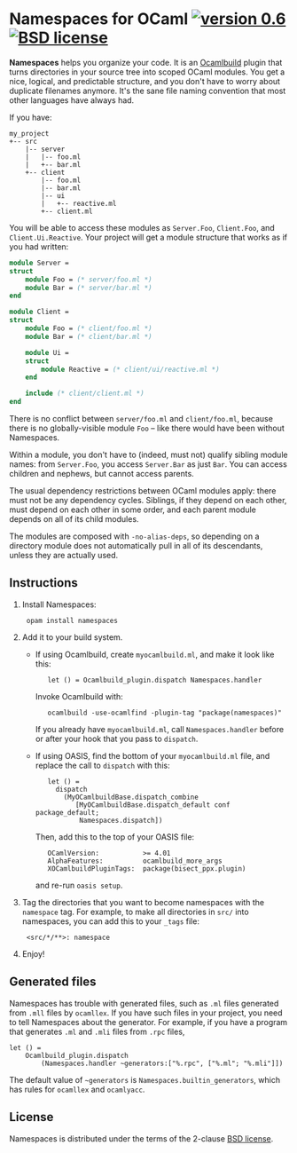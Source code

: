 # Namespaces for OCaml [![version 0.6][version]][releases] [![BSD license][license-img]][license]

[version]:     https://img.shields.io/badge/version-0.5-blue.svg
[releases]:    https://github.com/aantron/namespaces/releases
[license-img]: https://img.shields.io/badge/license-BSD-blue.svg

**Namespaces** helps you organize your code. It is an [Ocamlbuild][ocamlbuild]
plugin that turns directories in your source tree into scoped OCaml modules.
You get a nice, logical, and predictable structure, and you don't have to worry
about duplicate filenames anymore. It's the sane file naming convention that
most other languages have always had.

If you have:

```
my_project
+-- src
    |-- server
    |   |-- foo.ml
    |   +-- bar.ml
    +-- client
        |-- foo.ml
        |-- bar.ml
        |-- ui
        |   +-- reactive.ml
        +-- client.ml
```

You will be able to access these modules as `Server.Foo`, `Client.Foo`, and
`Client.Ui.Reactive`. Your project will get a module structure that works as if
you had written:

```ocaml
module Server =
struct
    module Foo = (* server/foo.ml *)
    module Bar = (* server/bar.ml *)
end

module Client =
struct
    module Foo = (* client/foo.ml *)
    module Bar = (* client/bar.ml *)

    module Ui =
    struct
        module Reactive = (* client/ui/reactive.ml *)
    end

    include (* client/client.ml *)
end
```

There is no conflict between `server/foo.ml` and `client/foo.ml`, because there
is no globally-visible module `Foo` – like there would have been without
Namespaces.

Within a module, you don't have to (indeed, must not) qualify sibling module
names: from `Server.Foo`, you access `Server.Bar` as just `Bar`. You can access
children and nephews, but cannot access parents.

The usual dependency restrictions between OCaml modules apply: there must not be
any dependency cycles. Siblings, if they depend on each other, must depend on
each other in some order, and each parent module depends on all of its child
modules.

The modules are composed with `-no-alias-deps`, so depending on a directory
module does not automatically pull in all of its descendants, unless they are
actually used.



## Instructions

1. Install Namespaces:

        opam install namespaces

2. Add it to your build system.

   - If using Ocamlbuild, create `myocamlbuild.ml`, and make it look like this:

            let () = Ocamlbuild_plugin.dispatch Namespaces.handler

     Invoke Ocamlbuild with:

            ocamlbuild -use-ocamlfind -plugin-tag "package(namespaces)"

     If you already have `myocamlbuild.ml`, call `Namespaces.handler` before or
     after your hook that you pass to `dispatch`.

   - If using OASIS, find the bottom of your `myocamlbuild.ml` file, and replace
     the call to `dispatch` with this:

            let () =
              dispatch
                (MyOCamlbuildBase.dispatch_combine
                   [MyOCamlbuildBase.dispatch_default conf package_default;
                    Namespaces.dispatch])

     Then, add this to the top of your OASIS file:

            OCamlVersion:           >= 4.01
            AlphaFeatures:          ocamlbuild_more_args
            XOCamlbuildPluginTags:  package(bisect_ppx.plugin)

     and re-run `oasis setup`.

3. Tag the directories that you want to become namespaces with the `namespace`
   tag. For example, to make all directories in `src/` into namespaces, you
   can add this to your `_tags` file:

        <src/*/**>: namespace

4. Enjoy!



## Generated files

Namespaces has trouble with generated files, such as `.ml` files generated from
`.mll` files by `ocamllex`. If you have such files in your project, you need to
tell Namespaces about the generator. For example, if you have a program that
generates `.ml` and `.mli` files from `.rpc` files,

    let () =
        Ocamlbuild_plugin.dispatch
            (Namespaces.handler ~generators:["%.rpc", ["%.ml"; "%.mli"]])

The default value of `~generators` is `Namespaces.builtin_generators`, which has
rules for `ocamllex` and `ocamlyacc`.



## License

Namespaces is distributed under the terms of the 2-clause
[BSD license][license].



[ocamlbuild]: https://github.com/gasche/manual-ocamlbuild
[license]:    https://opensource.org/licenses/BSD-2-Clause
